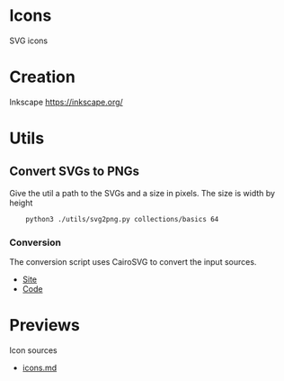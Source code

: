 # Icons
SVG icons
# Creation
Inkscape
https://inkscape.org/

# Utils
## Convert SVGs to PNGs

Give the util a path to the SVGs and a size in pixels. The size is width by height

```bash
    python3 ./utils/svg2png.py collections/basics 64
```

### Conversion
The conversion script uses CairoSVG to convert the input sources.

*  [Site](https://cairosvg.org/)
*  [Code](https://github.com/Kozea/CairoSVG/blob/master/cairosvg/__init__.py#L53)
    
# Previews
Icon sources

*  [icons.md](icons.md)
